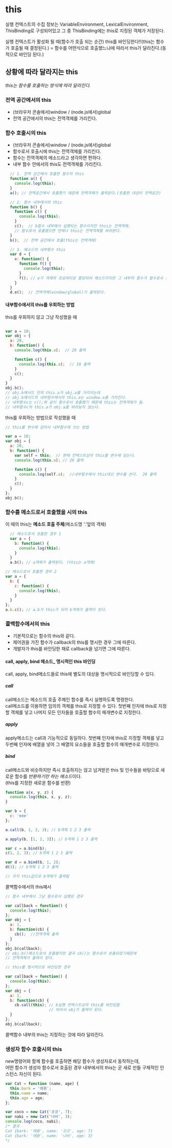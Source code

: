# this

실행 컨텍스트의 수집 정보는 VariableEnvironment, LexicalEnvironment, ThisBinding로 구성되어있고 그 중 ThisBinding에는 this로 지정된 객체가 저장된다.

실행 컨텍스트가 활성화 될 때(함수가 호출 되는 순간) this를 바인딩한다!!(this는 함수가 호출될 때 결정된다.) = 함수를 어떤식으로 호출했느냐에 따라서 this가 달라진다.(동적으로 바인딩 된다.)

## 상황에 따라 달라지는 this

*this는 함수를 호출하는 방식에 따라 달라진다.*

### 전역 공간에서의 this

- (브라우저 콘솔에서)window / (node.js에서)global
- 전역 공간에서의 this는 전역객체를 가리킨다.

### 함수 호출시의 this

- (브라우저 콘솔에서)window / (node.js에서)global
- 함수로서 호출시에 this는 전역객체를 가리킨다.
- 함수는 전역객체의 메소드라고 생각하면 편하다.
- 내부 함수 안에서의 this도 전역객체를 가리킨다.
  
```javascript
  // 1. 전역 공간에서 호출한 함수의 this
  function a() {
    console.log(this);
  }
  a(); // 전역공간에서 호출했기 때문에 전역객체가 출력된다.(호출한 대상이 전역공간)

  // 2. 함수 내부에서의 this
  function b() {
    function c() {
      console.log(this);
    }
    c();  // b함수 내부에서 실행되는 함수이지만 this는 전역객체.
    // 함수로서 호출됐으면 언제나 this는 전역객체를 바라본다.
  }
  b();  // 전역 공간에서 호출(this는 전역객체)

  // 3. 메소드의 내부함수 this
  var d = {
    e: function() {
      function f() {
        console.log(this);
      }
      f(); // e가 객체의 프로퍼티로 할당되어 메소드이지만 그 내부의 함수가 함수로서 호출이 되었기 때문에 this는 전역객체를 바라본다.
    }
  }
  d.e();  // 전역객체(window/global)가 출력된다.
```

#### 내부함수에서의 this를 우회하는 방법

this를 우회하지 않고 그냥 작성했을 때

```javascript

var a = 10;
var obj = {
  a: 20,
  b: function() {
    console.log(this.a);  // 20 출력

    function c() {
      console.log(this.a);  // 10 출력
    }
    c();
  }
}
obj.b();
// obj.b메서드 안의 this.a가 obj.a를 가리키는데
// obj.b메서드의 내부함수에서의 this.a는 window.a를 가리킨다.
// 내부함수c는 c();와 같이 함수로서 호출됐기 때문에 this는 전역객체가 됨.
// 내부함수c의 this.a가 obj.a를 바라보지 않는다.
```

this를 우회하는 방법으로 작성했을 때

```javascript
// this를 변수에 담아서 내부함수에 쓰는 방법

var a = 10;
var obj = {
  a: 20,
  b: function() {
    var self = this;  // 현재 컨텍스트상의 this를 변수에 담는다.
    console.log(this.a); // 20 출력

    function c() {
      console.log(self.a);  //내부함수에서 this대신 변수를 쓴다.  20 출력
    }
    c();
  }
};
obj.b();
```

### 함수를 메소드로서 호출했을 시의 this

이 때의 this는 **메소드 호출 주체**(메소드명 '.'앞의 객체)
  
```javascript
  // 메소드로서 호출한 경우 1
  var a = {
    b: function() {
      console.log(this);
    }
  }
  a.b(); // a객체가 출력된다. (this는 a객체)
  ```

  ```javascript
  // 메소드로서 호출한 경우 2
  var a = {
    b: {
      c: function() {
        console.log(this);
      }
    }
  };
  a.b.c(); // a.b가 this가 되어 b객체가 출력이 된다.
```

### 콜백함수에서의 this

- 기본적으로는 함수의 this와 같다.  
- 제어권을 가진 함수가 callback의 this를 명시한 경우 그에 따른다.
- 개발자가 this를 바인딩한 채로 callback을 넘기면 그에 따른다.

#### call, apply, bind 메소드_ 명시적인 this 바인딩

call, apply, bind메소드들로 this에 별도의 대상을 명시적으로 바인딩할 수 있다.

##### call

call메소드는 메소드의 호출 주체인 함수를 즉시 실행하도록 명령한다.  
call메소드를 이용하면 임의의 객체를 this로 지정할 수 있다.
첫번째 인자에 this로 지정할 객체를 넣고 나머지 모든 인자들을 호출할 함수의 매개변수로 지정한다.

##### apply

apply메소드는 call과 기능적으로 동일하다.
첫번째 인자에 this로 지정할 객체를 넣고 두번째 인자에 배열을 넣어 그 배열의 요소들을 호출할 함수의 매개변수로 지정한다.

##### bind

call메소드와 비슷하지만 즉시 호출하지는 않고 넘겨받은 this 및 인수들을 바탕으로 새로운 함수를 *반환하기만 하는 메소드*이다.  
(this를 지정한 새로운 함수를 반환)

```javascript
function a(x, y, z) {
  console.log(this, x, y, z);
}

var b = {
  c: 'eee'
};

a.call(b, 1, 2, 3); // b객체 1 2 3 출력

a.apply(b, [1, 2, 3]); // b객체 1 2 3 출력

var c = a.bind(b);
c(1, 2, 3); // b객체 1 2 3 출력

var d = a.bind(b, 1, 2);
d(3); // b객체 1 2 3 출력

// 각각 this값으로 b객체가 출력됨

```

콜백함수에서의 this예시

```javascript
// 함수 내부에서 그냥 함수로서 실행된 경우

var callback = function() {
  console.log(this);
};
var obj = {
  a: 1,
  b: function(cb) {
    cb();  //전역객체 출력
  }
};
obj.b(callback);
// obj.b()메소드로서 호출됐지만 결국 cb()는 함수로서 호출되었기때문에
// 전역객체가 출력이 된다.
```

```javascript
// this를 명시적으로 바인딩한 경우

var callback = function() {
  console.log(this);
};
var obj = {
  a: 1,
  b: function(cb) {
    cb.call(this); // b실행 컨텍스트상의 this를 바인딩함
                   // 따라서 obj가 출력이 된다.
  }
};
obj.b(callback);
```

콜백함수 내부의 this는 지정하는 것에 따라 달라진다.

### 생성자 함수 호출시의 this

new명령어와 함께 함수를 호출하면 해당 함수가 생성자로서 동작하는데,  
어떤 함수가 생성자 함수로서 호출된 경우 내부에서의 this는 곧 새로 만들 구체적인 인스턴스 자신이 된다.  

```javascript
var Cat = function (name, age) {
  this.bark = '애용';
  this.name = name;
  this.age = age;
};

var coco = new Cat('코코', 7);
var nabi = new Cat('나비', 3);
console.log(coco, nabi);
/* 결과
Cat {bark: '애용', name: '코코', age: 7}
Cat {bark: '애용', name: '나비', age: 3}
*/
```
